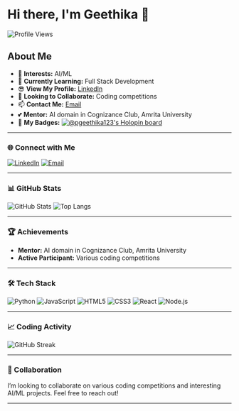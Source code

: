 # Hi there, I'm Geethika 👋

![Profile Views](https://komarev.com/ghpvc/?username=p-geethika&color=blue)

## About Me

- 👀 **Interests:** AI/ML
- 🌱 **Currently Learning:** Full Stack Development
- 😎 **View My Profile:** [LinkedIn](https://www.linkedin.com/in/geethika-pula-a3b42a222/)
- 💞️ **Looking to Collaborate:** Coding competitions
- 📫 **Contact Me:** [Email](mailto:geethikapula2004@gmail.com)
- 💕 **Mentor:** AI domain in Cognizance Club, Amrita University
- 🥳 **My Badges:** [![@pgeethika123's Holopin board](https://holopin.io/api/user/board?user=pgeethika123)](https://holopin.io/@pgeethika123)

---

### 🌐 Connect with Me

[![LinkedIn](https://img.shields.io/badge/-LinkedIn-blue?style=flat&logo=LinkedIn&logoColor=white)](https://www.linkedin.com/in/geethika-pula-a3b42a222/)
[![Email](https://img.shields.io/badge/Email-D14836?style=flat&logo=gmail&logoColor=white)](mailto:geethikapula2004@gmail.com)

---

### 📊 GitHub Stats

![GitHub Stats](https://github-readme-stats.vercel.app/api?username=p-geethika&show_icons=true&theme=radical)
![Top Langs](https://github-readme-stats.vercel.app/api/top-langs/?username=p-geethika&layout=compact&theme=radical)

---

### 🏆 Achievements

- **Mentor:** AI domain in Cognizance Club, Amrita University
- **Active Participant:** Various coding competitions

---

### 🛠️ Tech Stack

![Python](https://img.shields.io/badge/Python-3670A0?style=for-the-badge&logo=python&logoColor=ffdd54)
![JavaScript](https://img.shields.io/badge/JavaScript-323330?style=for-the-badge&logo=javascript&logoColor=F7DF1E)
![HTML5](https://img.shields.io/badge/HTML5-E34F26?style=for-the-badge&logo=html5&logoColor=white)
![CSS3](https://img.shields.io/badge/CSS3-1572B6?style=for-the-badge&logo=css3&logoColor=white)
![React](https://img.shields.io/badge/React-20232A?style=for-the-badge&logo=react&logoColor=61DAFB)
![Node.js](https://img.shields.io/badge/Node.js-43853D?style=for-the-badge&logo=node-dot-js&logoColor=white)

---

### 📈 Coding Activity

![GitHub Streak](https://github-readme-streak-stats.herokuapp.com/?user=p-geethika&theme=radical)

---

### 🤝 Collaboration

I’m looking to collaborate on various coding competitions and interesting AI/ML projects. Feel free to reach out!

---

<!---
p-geethika/p-geethika is a ✨ special ✨ repository because its `README.md` (this file) appears on your GitHub profile.
--->
